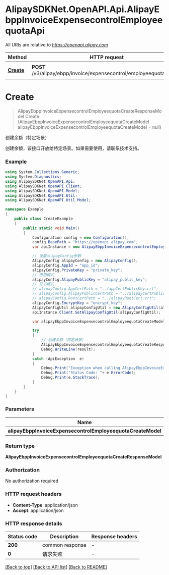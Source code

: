 # AlipaySDKNet.OpenAPI.Api.AlipayEbppInvoiceExpensecontrolEmployeequotaApi

All URIs are relative to *https://openapi.alipay.com*

Method | HTTP request | Description
------------- | ------------- | -------------
[**Create**](AlipayEbppInvoiceExpensecontrolEmployeequotaApi.md#create) | **POST** /v3/alipay/ebpp/invoice/expensecontrol/employeequota/create | 创建余额（特定场景）


<a name="create"></a>
# **Create**
> AlipayEbppInvoiceExpensecontrolEmployeequotaCreateResponseModel Create (AlipayEbppInvoiceExpensecontrolEmployeequotaCreateModel alipayEbppInvoiceExpensecontrolEmployeequotaCreateModel = null)

创建余额（特定场景）

创建余额，该接口开放给特定场景。如果需要使用，请联系技术支持。

### Example
```csharp
using System.Collections.Generic;
using System.Diagnostics;
using AlipaySDKNet.OpenAPI.Api;
using AlipaySDKNet.OpenAPI.Client;
using AlipaySDKNet.OpenAPI.Model;
using AlipaySDKNet.OpenAPI.Util;
using AlipaySDKNet.OpenAPI.Util.Model;

namespace Example
{
    public class CreateExample
    {
        public static void Main()
        {
            Configuration config = new Configuration();
            config.BasePath = "https://openapi.alipay.com";
            var apiInstance = new AlipayEbppInvoiceExpensecontrolEmployeequotaApi(config);

            // 设置alipayConfig参数
            AlipayConfig alipayConfig = new AlipayConfig();
            alipayConfig.AppId = "app_id";
            alipayConfig.PrivateKey = "private_key";
            // 密钥模式
            alipayConfig.AlipayPublicKey = "alipay_public_key";
            // 证书模式
            // alipayConfig.AppCertPath = "../appCertPublicKey.crt";
            // alipayConfig.AlipayPublicCertPath = "../alipayCertPublicKey_RSA2.crt";
            // alipayConfig.RootCertPath = "../alipayRootCert.crt";
            alipayConfig.EncryptKey = "encrypt_key";
            AlipayConfigUtil alipayConfigUtil = new AlipayConfigUtil(alipayConfig);
            apiInstance.Client.SetAlipayConfigUtil(alipayConfigUtil);

            var alipayEbppInvoiceExpensecontrolEmployeequotaCreateModel = new AlipayEbppInvoiceExpensecontrolEmployeequotaCreateModel(); // AlipayEbppInvoiceExpensecontrolEmployeequotaCreateModel |  (optional) 

            try
            {
                // 创建余额（特定场景）
                AlipayEbppInvoiceExpensecontrolEmployeequotaCreateResponseModel result = apiInstance.Create(alipayEbppInvoiceExpensecontrolEmployeequotaCreateModel);
                Debug.WriteLine(result);
            }
            catch (ApiException  e)
            {
                Debug.Print("Exception when calling AlipayEbppInvoiceExpensecontrolEmployeequotaApi.Create: " + e.Message );
                Debug.Print("Status Code: "+ e.ErrorCode);
                Debug.Print(e.StackTrace);
            }
        }
    }
}
```

### Parameters

Name | Type | Description  | Notes
------------- | ------------- | ------------- | -------------
 **alipayEbppInvoiceExpensecontrolEmployeequotaCreateModel** | **AlipayEbppInvoiceExpensecontrolEmployeequotaCreateModel**|  | [optional] 

### Return type

**AlipayEbppInvoiceExpensecontrolEmployeequotaCreateResponseModel**

### Authorization

No authorization required

### HTTP request headers

 - **Content-Type**: application/json
 - **Accept**: application/json


### HTTP response details
| Status code | Description | Response headers |
|-------------|-------------|------------------|
| **200** | common response |  -  |
| **0** | 请求失败 |  -  |

[[Back to top]](#) [[Back to API list]](../README.md#documentation-for-api-endpoints) [[Back to README]](../README.md)

